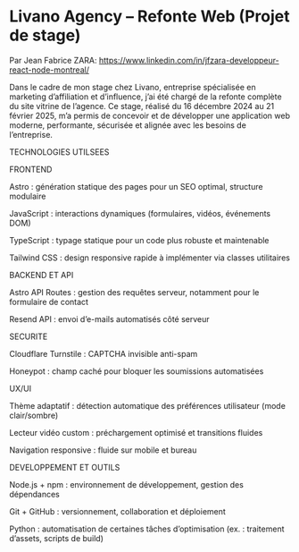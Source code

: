
# Livano Agency – Refonte Web (Projet de stage)
Par Jean Fabrice ZARA: https://www.linkedin.com/in/jfzara-developpeur-react-node-montreal/


Dans le cadre de mon stage chez Livano, entreprise spécialisée en marketing d’affiliation et d’influence, j’ai été chargé de la refonte complète du site vitrine de l’agence. Ce stage, réalisé du 16 décembre 2024 au 21 février 2025, m’a permis de concevoir et de développer une application web moderne, performante, sécurisée et alignée avec les besoins de l’entreprise.

TECHNOLOGIES UTILSEES

FRONTEND

Astro : génération statique des pages pour un SEO optimal, structure modulaire

JavaScript : interactions dynamiques (formulaires, vidéos, événements DOM)

TypeScript : typage statique pour un code plus robuste et maintenable

Tailwind CSS : design responsive rapide à implémenter via classes utilitaires


BACKEND ET API

Astro API Routes : gestion des requêtes serveur, notamment pour le formulaire de contact

Resend API : envoi d’e-mails automatisés côté serveur


SECURITE

Cloudflare Turnstile : CAPTCHA invisible anti-spam

Honeypot : champ caché pour bloquer les soumissions automatisées


UX/UI

Thème adaptatif : détection automatique des préférences utilisateur (mode clair/sombre)

Lecteur vidéo custom : préchargement optimisé et transitions fluides

Navigation responsive : fluide sur mobile et bureau


DEVELOPPEMENT ET OUTILS

Node.js + npm : environnement de développement, gestion des dépendances

Git + GitHub : versionnement, collaboration et déploiement

Python : automatisation de certaines tâches d’optimisation (ex. : traitement d’assets, scripts de build)


